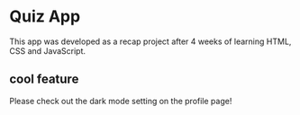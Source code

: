 # Quiz App

This app was developed as a recap project after 4 weeks of learning HTML, CSS and JavaScript.

## cool feature

Please check out the dark mode setting on the profile page!
